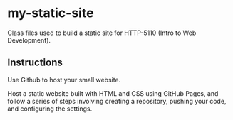 # my-static-site
Class files used to build a static site for HTTP-5110 (Intro to Web Development).

## Instructions
Use Github to host your small website.

Host a static website built with HTML and CSS using GitHub Pages, and follow a series of steps involving creating a repository, pushing your code, and configuring the settings.
